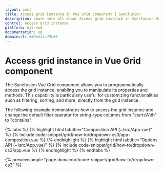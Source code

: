 ```yaml
---
layout: post
title: Access grid instance in Vue Grid component | Syncfusion
description: Learn here all about Access grid instance in Syncfusion Vue Grid component of Syncfusion Essential JS 2 and more.
control: Access grid instance 
platform: ej2-vue
documentation: ug
domainurl: ##DomainURL##
---
```


# Access grid instance in Vue Grid component

The Syncfusion Vue Grid component allows you to programmatically access the grid instance, enabling you to manipulate its properties and methods. This capability is particularly useful for customizing functionalities such as filtering, sorting, and more, directly from the grid instance.

The following example demonstrates how to access the grid instance and change the default filter operator for string-type columns from "startsWith" to "contains":

{% tabs %}
{% highlight html tabtitle="Composition API (~/src/App.vue)" %}
{% include code-snippet/grid/how-to/dropdown-cs3/app-composition.vue %}
{% endhighlight %}
{% highlight html tabtitle="Options API (~/src/App.vue)" %}
{% include code-snippet/grid/how-to/dropdown-cs3/app.vue %}
{% endhighlight %}
{% endtabs %}
        
{% previewsample "page.domainurl/code-snippet/grid/how-to/dropdown-cs3" %}